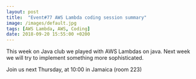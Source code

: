 ```yaml
---
layout: post
title:  "Event#77 AWS Lambda coding session summary"
image: /images/default.jpg
tags: [AWS Lambda, AWS, Coding]
date: 2018-09-20 15:55:00 +0200
---
```


This week on Java club we played with AWS Lambdas on java. Next week we will try to implement something more sophisticated.[]()

Join us next Thursday, at 10:00 in Jamaica (room 223)
